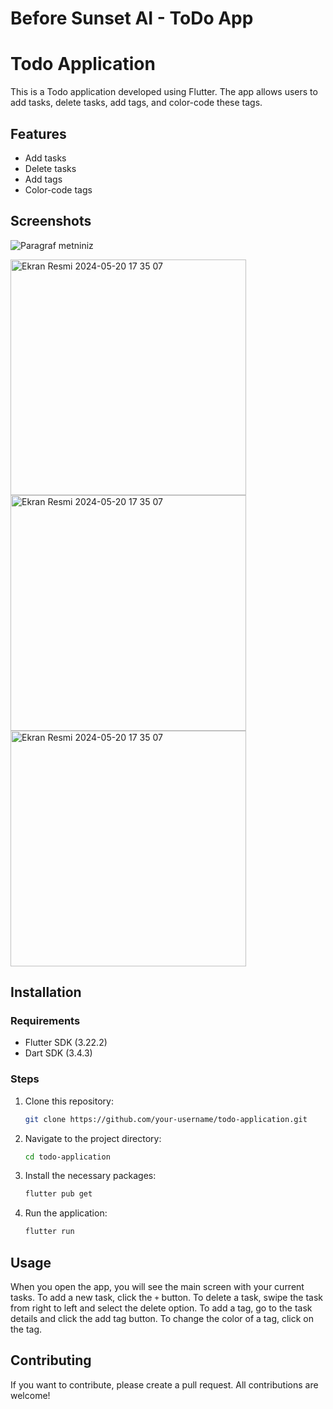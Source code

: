 # Before Sunset AI - ToDo App


# Todo Application

This is a Todo application developed using Flutter. The app allows users to add tasks, delete tasks, add tags, and color-code these tags.

## Features

- Add tasks
- Delete tasks
- Add tags
- Color-code tags

## Screenshots

![Paragraf metniniz](https://github.com/user-attachments/assets/4448b762-0dbf-49c3-ae45-c7685931a92a)



<img width="377" alt="Ekran Resmi 2024-05-20 17 35 07" src="https://github.com/ayseleynavuz/todo-app/assets/58444323/572bd104-9de8-419c-8464-d8a66178d8f5">
<img width="377" alt="Ekran Resmi 2024-05-20 17 35 07" src="https://github.com/ayseleynavuz/todo-app/assets/58444323/8112b734-cfe9-42c6-b3da-c99ef8fc93a0">
<img width="377" alt="Ekran Resmi 2024-05-20 17 35 07" src="https://github.com/ayseleynavuz/todo-app/assets/58444323/0838f4f4-1d29-4854-8b45-4e3b9690ce4a">

## Installation

### Requirements

- Flutter SDK (3.22.2)
- Dart SDK (3.4.3)

### Steps

1. Clone this repository:

    ```bash
    git clone https://github.com/your-username/todo-application.git
    ```

2. Navigate to the project directory:

    ```bash
    cd todo-application
    ```

3. Install the necessary packages:

    ```bash
    flutter pub get
    ```

4. Run the application:

    ```bash
    flutter run
    ```

## Usage

When you open the app, you will see the main screen with your current tasks. To add a new task, click the `+` button. To delete a task, swipe the task from right to left and select the delete option. To add a tag, go to the task details and click the add tag button. To change the color of a tag, click on the tag.

## Contributing

If you want to contribute, please create a pull request. All contributions are welcome!
